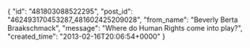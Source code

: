  {
   "id": "481803088522295",
   "post_id": "462493170453287_481602425209028",
   "from_name": "Beverly Berta Braakschmack",
   "message": "Where do Human Rights come into play?",
   "created_time": "2013-02-16T20:06:54+0000"
 }
